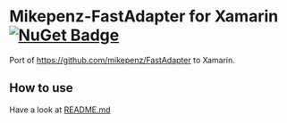 # Mikepenz-FastAdapter for Xamarin [![NuGet Badge](https://buildstats.info/nuget/Mikepenz.FastAdapter)](https://www.nuget.org/packages/Mikepenz.FastAdapter)

Port of https://github.com/mikepenz/FastAdapter to Xamarin.

## How to use

Have a look at [README.md](https://github.com/mikepenz/FastAdapter)
